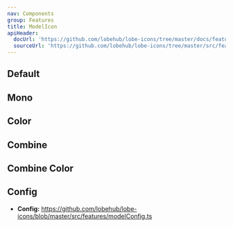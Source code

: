 ```yaml
---
nav: Components
group: Features
title: ModelIcon
apiHeader:
  docUrl: 'https://github.com/lobehub/lobe-icons/tree/master/docs/features/model-icon.md'
  sourceUrl: 'https://github.com/lobehub/lobe-icons/tree/master/src/features/ModelIcon/index.tsx'
---
```


## Default

<code src="./demos/model-icon/index.tsx" center></code>

## Mono

<code src="./demos/model-icon/Mono.tsx" center></code>

## Color

<code src="./demos/model-icon/Color.tsx" center></code>

## Combine

<code src="./demos/model-icon/Combine.tsx" center></code>

## Combine Color

<code src="./demos/model-icon/CombineColor.tsx" center></code>

## Config

- **Config:** <https://github.com/lobehub/lobe-icons/blob/master/src/features/modelConfig.ts>

